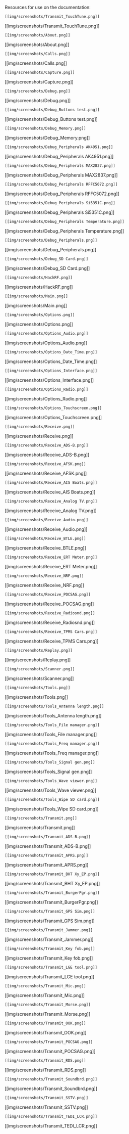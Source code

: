Resources for use on the documentation:

`[[img/screenshots/Transmit_TouchTune.png]]`

[[img/screenshots/Transmit_TouchTune.png]]

`[[img/screenshots/About.png]]`

[[img/screenshots/About.png]]

`[[img/screenshots/Calls.png]]`

[[img/screenshots/Calls.png]]

`[[img/screenshots/Capture.png]]`

[[img/screenshots/Capture.png]]

`[[img/screenshots/Debug.png]]`

[[img/screenshots/Debug.png]]

`[[img/screenshots/Debug_Buttons test.png]]`

[[img/screenshots/Debug_Buttons test.png]]

`[[img/screenshots/Debug_Memory.png]]`

[[img/screenshots/Debug_Memory.png]]

`[[img/screenshots/Debug_Peripherals AK4951.png]]`

[[img/screenshots/Debug_Peripherals AK4951.png]]

`[[img/screenshots/Debug_Peripherals MAX2837.png]]`

[[img/screenshots/Debug_Peripherals MAX2837.png]]

`[[img/screenshots/Debug_Peripherals RFFC5072.png]]`

[[img/screenshots/Debug_Peripherals RFFC5072.png]]

`[[img/screenshots/Debug_Peripherals Si5351C.png]]`

[[img/screenshots/Debug_Peripherals Si5351C.png]]

`[[img/screenshots/Debug_Peripherals Temperature.png]]`

[[img/screenshots/Debug_Peripherals Temperature.png]]

`[[img/screenshots/Debug_Peripherals.png]]`

[[img/screenshots/Debug_Peripherals.png]]

`[[img/screenshots/Debug_SD Card.png]]`

[[img/screenshots/Debug_SD Card.png]]

`[[img/screenshots/HackRF.png]]`

[[img/screenshots/HackRF.png]]

`[[img/screenshots/Main.png]]`

[[img/screenshots/Main.png]]

`[[img/screenshots/Options.png]]`

[[img/screenshots/Options.png]]

`[[img/screenshots/Options_Audio.png]]`

[[img/screenshots/Options_Audio.png]]

`[[img/screenshots/Options_Date_Time.png]]`

[[img/screenshots/Options_Date_Time.png]]

`[[img/screenshots/Options_Interface.png]]`

[[img/screenshots/Options_Interface.png]]

`[[img/screenshots/Options_Radio.png]]`

[[img/screenshots/Options_Radio.png]]

`[[img/screenshots/Options_Touchscreen.png]]`

[[img/screenshots/Options_Touchscreen.png]]

`[[img/screenshots/Receive.png]]`

[[img/screenshots/Receive.png]]

`[[img/screenshots/Receive_ADS-B.png]]`

[[img/screenshots/Receive_ADS-B.png]]

`[[img/screenshots/Receive_AFSK.png]]`

[[img/screenshots/Receive_AFSK.png]]

`[[img/screenshots/Receive_AIS Boats.png]]`

[[img/screenshots/Receive_AIS Boats.png]]

`[[img/screenshots/Receive_Analog TV.png]]`

[[img/screenshots/Receive_Analog TV.png]]

`[[img/screenshots/Receive_Audio.png]]`

[[img/screenshots/Receive_Audio.png]]

`[[img/screenshots/Receive_BTLE.png]]`

[[img/screenshots/Receive_BTLE.png]]

`[[img/screenshots/Receive_ERT Meter.png]]`

[[img/screenshots/Receive_ERT Meter.png]]

`[[img/screenshots/Receive_NRF.png]]`

[[img/screenshots/Receive_NRF.png]]

`[[img/screenshots/Receive_POCSAG.png]]`

[[img/screenshots/Receive_POCSAG.png]]

`[[img/screenshots/Receive_Radiosnd.png]]`

[[img/screenshots/Receive_Radiosnd.png]]

`[[img/screenshots/Receive_TPMS Cars.png]]`

[[img/screenshots/Receive_TPMS Cars.png]]

`[[img/screenshots/Replay.png]]`

[[img/screenshots/Replay.png]]

`[[img/screenshots/Scanner.png]]`

[[img/screenshots/Scanner.png]]

`[[img/screenshots/Tools.png]]`

[[img/screenshots/Tools.png]]

`[[img/screenshots/Tools_Antenna length.png]]`

[[img/screenshots/Tools_Antenna length.png]]

`[[img/screenshots/Tools_File manager.png]]`

[[img/screenshots/Tools_File manager.png]]

`[[img/screenshots/Tools_Freq manager.png]]`

[[img/screenshots/Tools_Freq manager.png]]

`[[img/screenshots/Tools_Signal gen.png]]`

[[img/screenshots/Tools_Signal gen.png]]

`[[img/screenshots/Tools_Wave viewer.png]]`

[[img/screenshots/Tools_Wave viewer.png]]

`[[img/screenshots/Tools_Wipe SD card.png]]`

[[img/screenshots/Tools_Wipe SD card.png]]

`[[img/screenshots/Transmit.png]]`

[[img/screenshots/Transmit.png]]

`[[img/screenshots/Transmit_ADS-B.png]]`

[[img/screenshots/Transmit_ADS-B.png]]

`[[img/screenshots/Transmit_APRS.png]]`

[[img/screenshots/Transmit_APRS.png]]

`[[img/screenshots/Transmit_BHT Xy_EP.png]]`

[[img/screenshots/Transmit_BHT Xy_EP.png]]

`[[img/screenshots/Transmit_BurgerPgr.png]]`

[[img/screenshots/Transmit_BurgerPgr.png]]

`[[img/screenshots/Transmit_GPS Sim.png]]`

[[img/screenshots/Transmit_GPS Sim.png]]

`[[img/screenshots/Transmit_Jammer.png]]`

[[img/screenshots/Transmit_Jammer.png]]

`[[img/screenshots/Transmit_Key fob.png]]`

[[img/screenshots/Transmit_Key fob.png]]

`[[img/screenshots/Transmit_LGE tool.png]]`

[[img/screenshots/Transmit_LGE tool.png]]

`[[img/screenshots/Transmit_Mic.png]]`

[[img/screenshots/Transmit_Mic.png]]

`[[img/screenshots/Transmit_Morse.png]]`

[[img/screenshots/Transmit_Morse.png]]

`[[img/screenshots/Transmit_OOK.png]]`

[[img/screenshots/Transmit_OOK.png]]

`[[img/screenshots/Transmit_POCSAG.png]]`

[[img/screenshots/Transmit_POCSAG.png]]

`[[img/screenshots/Transmit_RDS.png]]`

[[img/screenshots/Transmit_RDS.png]]

`[[img/screenshots/Transmit_Soundbrd.png]]`

[[img/screenshots/Transmit_Soundbrd.png]]

`[[img/screenshots/Transmit_SSTV.png]]`

[[img/screenshots/Transmit_SSTV.png]]

`[[img/screenshots/Transmit_TEDI_LCR.png]]`

[[img/screenshots/Transmit_TEDI_LCR.png]]
